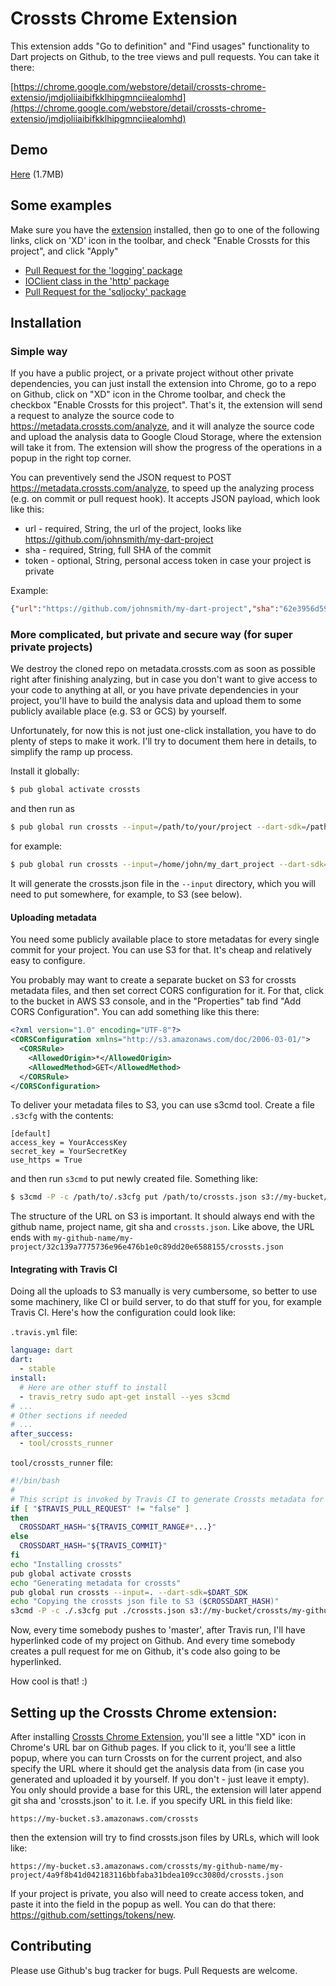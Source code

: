 # Crossts Chrome Extension

This extension adds "Go to definition" and "Find usages" functionality to Dart projects on Github,
to the tree views and pull requests.
You can take it there:

[https://chrome.google.com/webstore/detail/crossts-chrome-extensio/jmdjoliiaibifkklhipgmnciiealomhd](https://chrome.google.com/webstore/detail/crossts-chrome-extensio/jmdjoliiaibifkklhipgmnciiealomhd)

## Demo

[Here](https://www.crossts.info/demo.html) (1.7MB)

## Some examples

Make sure you have the [extension](https://chrome.google.com/webstore/detail/crossts-chrome-extensio/jmdjoliiaibifkklhipgmnciiealomhd) installed, then go to one of the following links, click on 'XD' icon in the toolbar, and check "Enable Crossts for this project", and click "Apply"

* [Pull Request for the 'logging' package](https://github.com/dart-lang/logging/pull/28/files#diff-d084143be045800c1c34fffff152e585R166)
* [IOClient class in the 'http' package](https://github.com/dart-lang/http/blob/15d1b6b139a71f6aa85fa34236324db92b97a49f/lib/src/io_client.dart)
* [Pull Request for the 'sqljocky' package](https://github.com/jamesots/sqljocky/pull/67/files#diff-e4c95e6ae84ea58b5c9b7be275d62f80L41)

## Installation

### Simple way

If you have a public project, or a private project without other private dependencies, you can just install
the extension into Chrome, go to a repo on Github, click on "XD" icon in the Chrome toolbar, and check the checkbox
"Enable Crossts for this project". That's it, the extension will send a request to analyze the source code
to https://metadata.crossts.com/analyze, and it will analyze the source code and upload the analysis data to
Google Cloud Storage, where the extension will take it from. The extension will show the progress of the operations
in a popup in the right top corner.

You can preventively send the JSON request to POST https://metadata.crossts.com/analyze, to speed up the analyzing process
(e.g. on commit or pull request hook). It accepts JSON payload, which look like this:

* url - required, String, the url of the project, looks like https://github.com/johnsmith/my-dart-project
* sha - required, String, full SHA of the commit
* token - optional, String, personal access token in case your project is private

Example:

```json
{"url":"https://github.com/johnsmith/my-dart-project","sha":"62e3956d59878f24dd0bdb042e2f3bc320bf159f"}
```

### More complicated, but private and secure way (for super private projects)

We destroy the cloned repo on metadata.crossts.com as soon as possible right
after finishing analyzing, but in case you don't want to give access to your
code to anything at all, or you have private dependencies in your project,
you'll have to build the analysis data and upload them to some publicly
available place (e.g. S3 or GCS) by yourself.

Unfortunately, for now this is not just one-click installation, you have to do plenty of steps to make it work.
I'll try to document them here in details, to simplify the ramp up process.

Install it globally:

```bash
$ pub global activate crossts
```

and then run as

```bash
$ pub global run crossts --input=/path/to/your/project --dart-sdk=/path/to/dart-sdk
```

for example:

```bash
$ pub global run crossts --input=/home/john/my_dart_project --dart-sdk=/usr/lib/dart
```

It will generate the crossts.json file in the `--input` directory, which you will need to put somewhere, for example, to S3 (see below).

#### Uploading metadata

You need some publicly available place to store metadatas for every single commit for your project. You can use S3 for that. It's cheap and relatively easy to configure.

You probably may want to create a separate bucket on S3 for crossts metadata files, and then set correct CORS configuration for it. For that, click to the bucket in AWS S3 console, and in the "Properties" tab find "Add CORS Configuration". You can add something like this there:

```xml
<?xml version="1.0" encoding="UTF-8"?>
<CORSConfiguration xmlns="http://s3.amazonaws.com/doc/2006-03-01/">
  <CORSRule>
    <AllowedOrigin>*</AllowedOrigin>
    <AllowedMethod>GET</AllowedMethod>
  </CORSRule>
</CORSConfiguration>
```

To deliver your metadata files to S3, you can use s3cmd tool. Create a file `.s3cfg` with the contents:

```
[default]
access_key = YourAccessKey
secret_key = YourSecretKey
use_https = True
```

and then run `s3cmd` to put newly created file. Something like:

```bash
$ s3cmd -P -c /path/to/.s3cfg put /path/to/crossts.json s3://my-bucket/my-github-name/my-project/32c139a7775736e96e476b1e0c89dd20e6588155/crossts.json
```

The structure of the URL on S3 is important. It should always end with the github name, project name, git sha and `crossts.json`. Like above, the URL ends with `my-github-name/my-project/32c139a7775736e96e476b1e0c89dd20e6588155/crossts.json`

#### Integrating with Travis CI

Doing all the uploads to S3 manually is very cumbersome, so better to use some machinery, like CI or build server, to do that stuff for you, for example Travis CI. Here's how the configuration could look like:

`.travis.yml` file:

```yaml
language: dart
dart:
  - stable
install:
  # Here are other stuff to install
  - travis_retry sudo apt-get install --yes s3cmd
# ...
# Other sections if needed
# ...
after_success:
  - tool/crossts_runner
```

`tool/crossts_runner` file:

```bash
#!/bin/bash
#
# This script is invoked by Travis CI to generate Crossts metadata for the Crossts Chrome extension
if [ "$TRAVIS_PULL_REQUEST" != "false" ]
then
  CROSSDART_HASH="${TRAVIS_COMMIT_RANGE#*...}"
else
  CROSSDART_HASH="${TRAVIS_COMMIT}"
fi
echo "Installing crossts"
pub global activate crossts
echo "Generating metadata for crossts"
pub global run crossts --input=. --dart-sdk=$DART_SDK
echo "Copying the crossts json file to S3 ($CROSSDART_HASH)"
s3cmd -P -c ./.s3cfg put ./crossts.json s3://my-bucket/crossts/my-github-name/my-project/$CROSSDART_HASH/crossts.json
```

Now, every time somebody pushes to 'master', after Travis run, I'll have hyperlinked code of my project on Github.
And every time somebody creates a pull request for me on Github, it's code also going to be hyperlinked.

How cool is that! :)

## Setting up the Crossts Chrome extension:

After installing [Crossts Chrome Extension](https://chrome.google.com/webstore/detail/crossts-chrome-extensio/jmdjoliiaibifkklhipgmnciiealomhd), you'll see a little "XD" icon in Chrome's URL bar on Github pages.
If you click to it, you'll see a little popup, where you can turn Crossts on for the current project, and also
specify the URL where it should get the analysis data from (in case you generated and uploaded it by yourself. If you don't - just leave it empty).
You only should provide a base for this URL, the extension will later append git sha and 'crossts.json' to it. I.e. if you specify URL in this field like:

```
https://my-bucket.s3.amazonaws.com/crossts
```

then the extension will try to find crossts.json files by URLs, which will look like:

```
https://my-bucket.s3.amazonaws.com/crossts/my-github-name/my-project/4a9f8b41d042183116bbfaba31bdea109cc3080d/crossts.json
```

If your project is private, you also will need to create access token, and paste it into the field in the popup as well.
You can do that there: https://github.com/settings/tokens/new.

## Contributing

Please use Github's bug tracker for bugs. Pull Requests are welcome.
